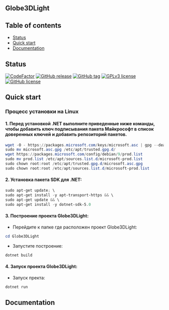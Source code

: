 ## Globe3DLight
 
 
## Table of contents 

- [Status](#status)
- [Quick start](#quick-start)
- [Documentation](#documentation)
 

## Status

[![CodeFactor](https://www.codefactor.io/repository/github/alexeyvyduykin/globe3dlight/badge/main)](https://www.codefactor.io/repository/github/alexeyvyduykin/globe3dlight/overview/main)
[![GitHub release](https://img.shields.io/github/release/alexeyvyduykin/globe3dlight.svg?logo=github)](https://gitHub.com/alexeyvyduykin/globe3dlight/releases/latest)
[![GitHub tag](https://img.shields.io/github/tag/alexeyvyduykin/globe3dlight.svg?logo=github)](https://GitHub.com/alexeyvyduykin/globe3dlight/tags/)
[![GPLv3 license](https://img.shields.io/badge/License-GPLv3-blue.svg)](http://perso.crans.org/besson/LICENSE.html)
[![GitHub license](https://img.shields.io/github/license/alexeyvyduykin/globe3dlight.svg?logo=github)](https://github.com/alexeyvyduykin/globe3dlight/LICENSE)

## Quick start

### Процесс установки на Linux

#### 1. Перед установкой .NET выполните приведенные ниже команды, чтобы добавить ключ подписывания пакета Майкрософт в список доверенных ключей и добавить репозиторий пакетов.

```powershell
wget -O - https://packages.microsoft.com/keys/microsoft.asc | gpg --dearmor > microsoft.asc.gpg
sudo mv microsoft.asc.gpg /etc/apt/trusted.gpg.d/
wget https://packages.microsoft.com/config/debian/9/prod.list
sudo mv prod.list /etc/apt/sources.list.d/microsoft-prod.list
sudo chown root:root /etc/apt/trusted.gpg.d/microsoft.asc.gpg
sudo chown root:root /etc/apt/sources.list.d/microsoft-prod.list
```

#### 2. Установка пакета SDK для .NET:

```powershell
sudo apt-get update; \
sudo apt-get install -y apt-transport-https && \
sudo apt-get update && \
sudo apt-get install -y dotnet-sdk-5.0
```

#### 3. Построение проекта Globe3DLight:

* Перейдите к папке где расположен проект Globe3DLight:

```powershell
cd Globe3DLight
```

* Запустите построение:

```powershell
dotnet build
```

#### 4. Запуск проекта Globe3DLight:

* Запуск пректа:

```powershell
dotnet run
```


## Documentation
